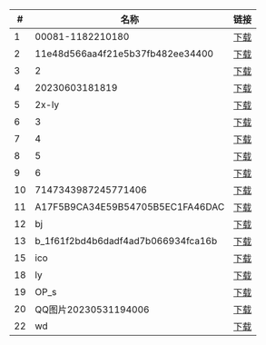 | #   | 名称                        | 链接                      |
| --- | --------------------------- | ------------------------- |
| 1   | 00081-1182210180      | [下载](./00081-1182210180.jpg) |
| 2   | 11e48d566aa4f21e5b37fb482ee34400      | [下载](./11e48d566aa4f21e5b37fb482ee34400.png) |
| 3   | 2      | [下载](./2.jpg) |
| 4   | 20230603181819      | [下载](./20230603181819.jpg) |
| 5   | 2x-ly      | [下载](./2x-ly.png) |
| 6   | 3      | [下载](./3.png) |
| 7   | 4      | [下载](./4.jpg) |
| 8   | 5      | [下载](./5.png) |
| 9   | 6      | [下载](./6.png) |
| 10   | 7147343987245771406      | [下载](./7147343987245771406.png) |
| 11   | A17F5B9CA34E59B54705B5EC1FA46DAC      | [下载](./A17F5B9CA34E59B54705B5EC1FA46DAC.png) |
| 12   | bj      | [下载](./bj.png) |
| 13   | b_1f61f2bd4b6dadf4ad7b066934fca16b      | [下载](./b_1f61f2bd4b6dadf4ad7b066934fca16b.jpg) |
| 15   | ico      | [下载](./ico.png) |
| 18   | ly      | [下载](./ly.png) |
| 19   | OP_s      | [下载](./OP_s.webp) |
| 20   | QQ图片20230531194006      | [下载](./QQ图片20230531194006.jpg) |
| 22   | wd      | [下载](./wd.png) |